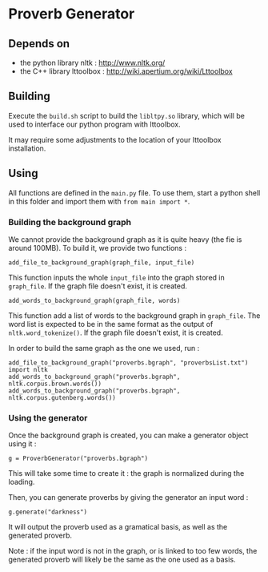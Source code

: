 Proverb Generator
=================

Depends on
----------

- the python library nltk : http://www.nltk.org/
- the C++ library lttoolbox : http://wiki.apertium.org/wiki/Lttoolbox

Building
--------

Execute the ``build.sh`` script to build the ``libltpy.so`` library, which will be used to interface our python program with lttoolbox.

It may require some adjustments to the location of your lttoolbox installation.

Using
-----

All functions are defined in the ``main.py`` file. To use them, start a python shell in this folder and import them with ``from main import *``.

### Building the background graph

We cannot provide the background graph as it is quite heavy (the fie is around 100MB). To build it, we provide two functions :

```
add_file_to_background_graph(graph_file, input_file)
```

This function inputs the whole ``input_file`` into the graph stored in ``graph_file``. If the graph file doesn't exist, it is created.

```
add_words_to_background_graph(graph_file, words)
```

This function add a list of words to the background graph in ``graph_file``. The word list is expected to be in the same format as the output of ``nltk.word_tokenize()``. If the graph file doesn't exist, it is created.

In order to build the same graph as the one we used, run :

```
add_file_to_background_graph("proverbs.bgraph", "proverbsList.txt")
import nltk
add_words_to_background_graph("proverbs.bgraph", nltk.corpus.brown.words())
add_words_to_background_graph("proverbs.bgraph", nltk.corpus.gutenberg.words())
```

### Using the generator

Once the background graph is created, you can make a generator object using it :

```
g = ProverbGenerator("proverbs.bgraph")
```

This will take some time to create it : the graph is normalized during the loading.

Then, you can generate proverbs by giving the generator an input word :

```
g.generate("darkness")
```

It will output the proverb used as a gramatical basis, as well as the generated proverb.

Note : if the input word is not in the graph, or is linked to too few words, the generated proverb will likely be the same as the one used as a basis.

